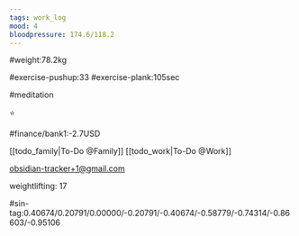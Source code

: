 ```yaml
---
tags: work_log
mood: 4
bloodpressure: 174.6/118.2
---
```


#weight:78.2kg

#exercise-pushup:33
#exercise-plank:105sec

#meditation

⭐

#finance/bank1:-2.7USD

[[todo_family|To-Do @Family]]
[[todo_work|To-Do @Work]]

obsidian-tracker+1@gmail.com

weightlifting: 17

#sin-tag:0.40674/0.20791/0.00000/-0.20791/-0.40674/-0.58779/-0.74314/-0.86603/-0.95106

